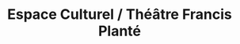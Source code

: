 ---
title: "Espace Culturel / Théâtre Francis Planté"
url: /orthez/espace-culturel-theatre-francis-plante/
shop: livres
---